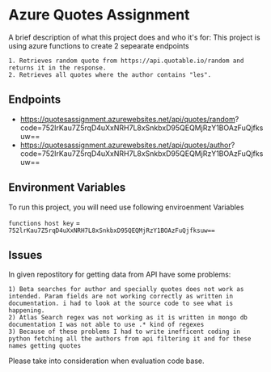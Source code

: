 
# Azure Quotes Assignment

A brief description of what this project does and who it's for:
    This project is using azure functions to create 2 sepearate endpoints

    1. Retrieves random quote from https://api.quotable.io/random and returns it in the response.
    2. Retrieves all quotes where the author contains "les".



## Endpoints

- https://quotesassignment.azurewebsites.net/api/quotes/random?        code=752lrKau7Z5rqD4uXxNRH7L8xSnkbxD95QEQMjRzY1BOAzFuQjfksuw==
- https://quotesassignment.azurewebsites.net/api/quotes/author?           code=752lrKau7Z5rqD4uXxNRH7L8xSnkbxD95QEQMjRzY1BOAzFuQjfksuw==


## Environment Variables

To run this project, you will need use following enviroenment Variables

`functions host key` = `752lrKau7Z5rqD4uXxNRH7L8xSnkbxD95QEQMjRzY1BOAzFuQjfksuw==`




## Issues

In given repostitory for getting data from API have some problems:

    1) Beta searches for author and specially quotes does not work as intended. Param fields are not working correctly as written in documentation. i had to look at the source code to see what is happening.
    2) Atlas Search regex was not working as it is written in mongo db documentation I was not able to use .* kind of regexes
    3) Because of these problems I had to write inefficent coding in python fetching all the authors from api filtering it and for these names getting quotes


Please take into consideration when evaluation code base.